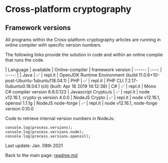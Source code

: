 # Cross-platform cryptography

## Framework versions

All programs within the Cross-platform cryptography articles are running in online compiler with specific version numbers.

The following links provide the solution in code and within an online compile that runs the code.

| Language | available | Online-compiler | framework version
| ------ | :---: | :----: |
| Java | :white_check_mark: | repl.it | OpenJDK Runtime Environment (build 11.0.6+10-post-Ubuntu-1ubuntu118.04.1)
| PHP | :white_check_mark: | repl.it | PHP CLI 7.2.17-0ubuntu0.18.04.1 (cli) (built: Apr 18 2019 14:12:38)
| C# | :white_check_mark: | repl.it | Mono C# compiler version 6.8.0.123
| Javascript CryptoJs | :white_check_mark: | repl.it | node v12.16.1, crypto-js version 4.0.0
| NodeJS Crypto | :white_check_mark: | repl.it | node v12.16.1, openssl 1.1.1g
| NodeJS node-forge | :white_check_mark: | repl.it | node v12.16.1, node-forge version 0.10.0 

Code to retrieve internal version numbers in NodeJs:
```node
console.log(process.versions);
console.log(process.versions.node);
console.log(process.versions.openssl);
```


Last update: Jan. 08th 2021

Back to the main page: [readme.md](../readme.md)